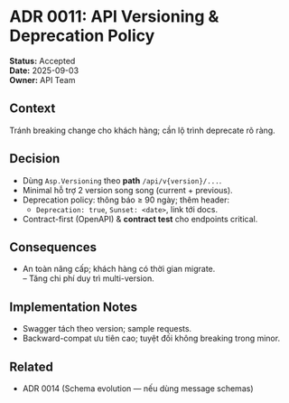 # ADR 0011: API Versioning & Deprecation Policy
**Status:** Accepted  
**Date:** 2025-09-03  
**Owner:** API Team

## Context
Tránh breaking change cho khách hàng; cần lộ trình deprecate rõ ràng.

## Decision
- Dùng `Asp.Versioning` theo **path** `/api/v{version}/...`.  
- Minimal hỗ trợ 2 version song song (current + previous).  
- Deprecation policy: thông báo ≥ 90 ngày; thêm header:
  - `Deprecation: true`, `Sunset: <date>`, link tới docs.
- Contract-first (OpenAPI) & **contract test** cho endpoints critical.

## Consequences
+ An toàn nâng cấp; khách hàng có thời gian migrate.  
– Tăng chi phí duy trì multi-version.

## Implementation Notes
- Swagger tách theo version; sample requests.  
- Backward-compat ưu tiên cao; tuyệt đối không breaking trong minor.

## Related
- ADR 0014 (Schema evolution — nếu dùng message schemas)

